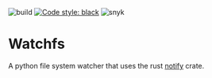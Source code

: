 
![build](https://github.com/pearsedoolin/watchfs/actions/workflows/ci.yml/badge.svg)
[![Code style: black](https://img.shields.io/badge/code%20style-black-000000.svg)](https://github.com/psf/black)
![snyk](https://snyk.io/test/github/pearsedoolin/watchfs/badge.svg)
# Watchfs

A python file system watcher that uses the rust [notify](https://docs.rs/notify/4.0.17/notify/) crate.

